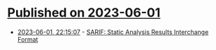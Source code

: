 # [Published on 2023-06-01](index.md)

* [2023-06-01, 22:15:07](https://lobste.rs/s/wcklcd/sarif_static_analysis_results) - [SARIF: Static Analysis Results Interchange Format](https://sarifweb.azurewebsites.net/)
